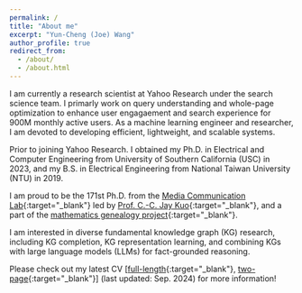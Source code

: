 ```yaml
---
permalink: /
title: "About me"
excerpt: "Yun-Cheng (Joe) Wang"
author_profile: true
redirect_from: 
  - /about/
  - /about.html
---
```


I am currently a research scientist at Yahoo Research under the search science team.
I primarly work on query understanding and whole-page optimization to enhance
user engagaement and search experience for 900M monthly active users.
As a machine learning engineer and researcher, I am devoted to developing efficient, 
lightweight, and scalable systems.

Prior to joining Yahoo Research. I obtained my Ph.D. in Electrical and 
Computer Engineering from University of Southern California (USC) in 
2023, and my B.S. in Electrical Engineering from National Taiwan
University (NTU) in 2019. 

I am proud to be the 171st Ph.D. from the
[Media Communication Lab](https://mcl.usc.edu/){:target="_blank"} led by 
[Prof. C.-C. Jay Kuo](https://viterbi.usc.edu/directory/faculty/Kuo/Chung-Chieh){:target="_blank"}, and a part of the
[mathematics genealogy project](https://genealogy.math.ndsu.nodak.edu/id.php?id=305226){:target="_blank"}.

[//]: # (Prior to joining USC as a Ph.D. student, I received my B.S. in )

[//]: # (Electrical Engineering from National Taiwan University in 2018, )

[//]: # (and M.S. in Electrical and Computer Engineering from USC in 2019.)

[//]: # (As a way to give back to the community and promote diversity,)

[//]: # (I am holding AI/ML office hours every week for students )

[//]: # (interested in learning AI/ML knowledge or conducting AI/ML )

[//]: # (research to chat on exciting topics. Priority is given to the )

[//]: # (underrepresented group in engineering. Please use the link to )

[//]: # (sign up: [form]&#40;https://forms.gle/McNSxmW94hsL8KEW8&#41;{:target="_blank"}.)

I am interested in diverse fundamental knowledge graph (KG)
research, including KG completion, KG representation 
learning, and combining KGs with large language models (LLMs) 
for fact-grounded reasoning. 
<!-- My primary emphasis lies in the development of lightweight and 
transparent machine learning (ML) models. -->

<!-- Recently, my research has been dedicated to the advancement of 
generative AI (GenAI) services within an 
edge-cloud computing paradigm. The objective is to enhance
user privacy, minimize inference time, optimize power efficiency, 
and facilitate computation offloading in the context of scaled AI systems. -->

Please check out my latest CV [[full-length](../files/240904_full_v3.pdf){:target="_blank"}, [two-page](../files/240904_twoPage_v6.pdf){:target="_blank"}]
(last updated: Sep. 2024) for more information!

